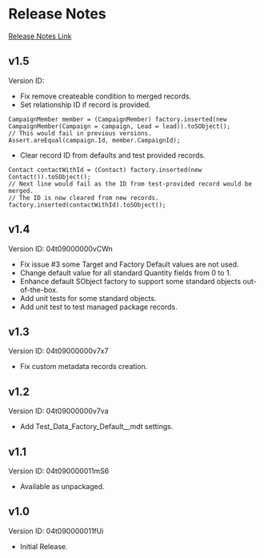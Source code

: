 # Release Notes

[Release Notes Link](https://kratapps.com/test-data-factory/release-notes)

## v1.5

Version ID:

- Fix remove createable condition to merged records.
- Set relationship ID if record is provided.

```apex
CampaignMember member = (CampaignMember) factory.inserted(new CampaignMember(Campaign = campaign, Lead = lead)).toSObject();
// This would fail in previous versions.
Assert.areEqual(campaign.Id, member.CampaignId);
```

- Clear record ID from defaults and test provided records.

```apex
Contact contactWithId = (Contact) factory.inserted(new Contact()).toSObject();
// Next line would fail as the ID from test-provided record would be merged.
// The ID is now cleared from new records.
factory.inserted(contactWithId).toSObject();
```

## v1.4

Version ID: 04t09000000vCWn

- Fix issue #3 some Target and Factory Default values are not used.
- Change default value for all standard Quantity fields from 0 to 1.
- Enhance default SObject factory to support some standard objects out-of-the-box.
- Add unit tests for some standard objects.
- Add unit test to test managed package records.

## v1.3

Version ID: 04t09000000v7x7

- Fix custom metadata records creation.

## v1.2

Version ID: 04t09000000v7va

- Add Test_Data_Factory_Default\_\_mdt settings.

## v1.1

Version ID: 04t090000011mS6

- Available as unpackaged.

## v1.0

Version ID: 04t090000011fUi

- Initial Release.
